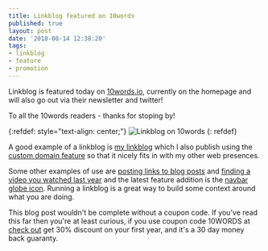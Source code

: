 ```yaml
---
title: Linkblog featured on 10words
published: true
layout: post
date: '2018-08-14 12:38:20'
tags:
- linkblog
- feature
- promotion
---
```


Linkblog is featured today on [10words.io](https://10words.io), currently on the homepage and will also go out via their newsletter and twitter!

To all the 10words readers - thanks for stoping by! 

{:refdef: style="text-align: center;"}
![Linkblog on 10words]({{site.baseurl}}/assets/images/linkblog-on-10words.png)
{: refdef}

A good example of a linkblog is [my linkblog](https://linkblog.io/users/mark) which I also publish using the [custom domain feature](http://links.markjgsmith.com) so that it nicely fits in with my other web presences.

Some other examples of use are [posting links to blog posts]({{site.baseurl}}/2018/06/30/how-I-use-my-linkblog-posting-a-link-to-my-latest-blog-post.html) and [finding a video you watched last year]({{site.baseurl}}/2018/06/30/how-I-use-my-linkblog-searching-for-a-git-video-tutorial-i-watched-last-year.html) and the latest feature addition is the [navbar globe icon]({{site.baseurl}}/2018/08/09/new-linkblog-feature-navbar-globe-icon.html). Running a linkblog is a great way to build some context around what you are doing. 

This blog post wouldn't be complete without a coupon code. If you've read this far then you're at least curious, if you use coupon code 10WORDS at [check out](https://linkblog.io) get 30% discount on your first year, and it's a 30 day money back guaranty.